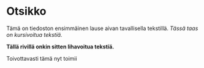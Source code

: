 # Otsikko

Tämä on tiedoston ensimmäinen lause aivan tavallisella tekstillä. *Tässä taas on kursivoitua tekstiä.*

**Tällä rivillä onkin sitten lihavoitua tekstiä.**

Toivottavasti tämä nyt toimii

